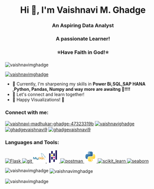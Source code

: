 <h1 align="center">Hi 👋, I'm Vaishnavi M. Ghadge</h1>
<h3 align="center">An Aspiring Data Analyst</h3>
<h3 align="center">A passionate Learner! </h3>
<h3 align="center">⭐Have Faith in God!⭐</h3>


<p align="left"> <img src="https://komarev.com/ghpvc/?username=vaishnavimghadge&label=Profile%20views&color=0e75b6&style=flat" alt="vaishnavimghadge" /> </p>

<p align="left"> <a href="https://github.com/ryo-ma/github-profile-trophy"><img src="https://github-profile-trophy.vercel.app/?username=vaishnavimghadge" alt="vaishnavimghadge" /></a> </p>

- 🌱  Currently, I'm sharpening my skills in   **Power Bi,SQL,SAP HANA ,Python, Pandas, Numpy  and way more are awaitng 🤗!!!!**
- 🌱  Let's connect and learn together!
-  🌱 Happy Visualizations! 🚀



<h3 align="left">Connect with me:</h3>
<p align="left">
<a href="https://linkedin.com/in/vaishnavi-madhukar-ghadge-47323319b" target="blank"><img align="center" src="https://raw.githubusercontent.com/rahuldkjain/github-profile-readme-generator/master/src/images/icons/Social/linked-in-alt.svg" alt="vaishnavi-madhukar-ghadge-47323319b" height="30" width="40" /></a>
<a href="https://kaggle.com/vaishnavighadge" target="blank"><img align="center" src="https://raw.githubusercontent.com/rahuldkjain/github-profile-readme-generator/master/src/images/icons/Social/kaggle.svg" alt="vaishnavighadge" height="30" width="40" /></a>
<a href="https://www.hackerrank.com/ghadgevaishnavi9" target="blank"><img align="center" src="https://raw.githubusercontent.com/rahuldkjain/github-profile-readme-generator/master/src/images/icons/Social/hackerrank.svg" alt="ghadgevaishnavi9" height="30" width="40" /></a>
<a href="https://www.leetcode.com/ghadgevaishnavi9" target="blank"><img align="center" src="https://raw.githubusercontent.com/rahuldkjain/github-profile-readme-generator/master/src/images/icons/Social/leet-code.svg" alt="ghadgevaishnavi9" height="30" width="40" /></a>
</p>

<h3 align="left">Languages and Tools:</h3>
<p align="left"> <a href="[https://flask.palletsprojects.com](https://www.microsoft.com/en-us/power-platform/products/power-bi/desktop)/" target="_blank" rel="noreferrer"> <img src="https://svg-viewer.fileformat.info/view.html?url=https://www.vectorlogo.zone/logos/microsoft_powerbi/microsoft_powerbi-ar21.svg&zoom=max&backUrl=https://www.vectorlogo.zone/logos/microsoft_powerbi/index.html&backText=Return+to+VectorLogoZone" alt="Flask" width="40" height="40"/> </a> <a href="https://git-scm.com/" target="_blank" rel="noreferrer"> <img src="https://www.vectorlogo.zone/logos/git-scm/git-scm-icon.svg" alt="git" width="40" height="40"/> </a> <a href="https://www.mysql.com/" target="_blank" rel="noreferrer"> <img src="https://raw.githubusercontent.com/devicons/devicon/master/icons/mysql/mysql-original-wordmark.svg" alt="mysql" width="40" height="40"/> </a> <a href="https://pandas.pydata.org/" target="_blank" rel="noreferrer"> <img src="https://raw.githubusercontent.com/devicons/devicon/2ae2a900d2f041da66e950e4d48052658d850630/icons/pandas/pandas-original.svg" alt="pandas" width="40" height="40"/> </a> <a href="https://postman.com" target="_blank" rel="noreferrer"> <img src="https://www.vectorlogo.zone/logos/getpostman/getpostman-icon.svg" alt="postman" width="40" height="40"/> </a> <a href="https://www.python.org" target="_blank" rel="noreferrer"> <img src="https://raw.githubusercontent.com/devicons/devicon/master/icons/python/python-original.svg" alt="python" width="40" height="40"/> </a> <a href="https://scikit-learn.org/" target="_blank" rel="noreferrer"> <img src="https://upload.wikimedia.org/wikipedia/commons/0/05/Scikit_learn_logo_small.svg" alt="scikit_learn" width="40" height="40"/> </a> <a href="https://seaborn.pydata.org/" target="_blank" rel="noreferrer"> <img src="https://seaborn.pydata.org/_images/logo-mark-lightbg.svg" alt="seaborn" width="40" height="40"/> 
</a>
  
</p>

<p><img align="left" src="https://github-readme-stats.vercel.app/api/top-langs?username=vaishnavimghadge&show_icons=true&locale=en&layout=compact" alt="vaishnavimghadge" /></p>

<p>&nbsp;<img align="center" src="https://github-readme-stats.vercel.app/api?username=vaishnavimghadge&show_icons=true&locale=en" alt="vaishnavimghadge" /></p>

<p><img align="center" src="https://github-readme-streak-stats.herokuapp.com/?user=vaishnavimghadge&" alt="vaishnavimghadge" /></p>

